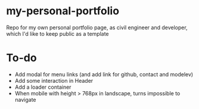 # my-personal-portfolio
Repo for my own personal portfolio page, as civil engineer and developer, which I'd like to keep public as a template

# To-do
- Add modal for menu links (and add link for github, contact and modelev)
- Add some interaction in Header
- Add a loader container
- When mobile with height > 768px in landscape, turns impossible to navigate